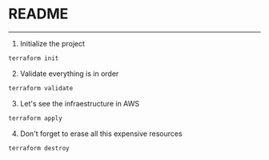 # README
---

1. Initialize the project
```sh
terraform init
```
2. Validate everything is in order
```sh
terraform validate
```
3. Let's see the infraestructure in AWS
```sh
terraform apply
```
4. Don't forget to erase all this expensive resources
```sh
terraform destroy
```
